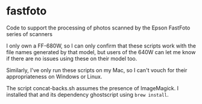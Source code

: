 # fastfoto
Code to support the processing of photos scanned by the Epson FastFoto series of scanners 

I only own a FF-680W, so I can only confirm that these scripts work with the
file names generated by that model, but users of the 640W can let me know if
there are no issues using these on their model too.

Similarly, I've only run these scripts on my Mac, so I can't vouch for their
appropriateness on Windows or Linux.

The script concat-backs.sh assumes the presence of ImageMagick. I installed that
and its dependency ghostscript using `brew install`.
